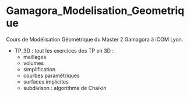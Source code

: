 # Gamagora_Modelisation_Geometrique
Cours de Modélisation Géométrique du Master 2 Gamagora à ICOM Lyon.

- TP_3D : tout les exercices des TP en 3D :
  - maillages
  - volumes
  - simplification
  - courbes paramétriques
  - surfaces implicites
  - subdivison : algorithme de Chaikin

